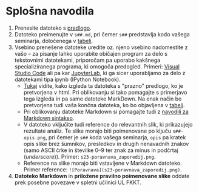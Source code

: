 # Splošna navodila

1. Prenesite datoteko s [predlogo](https://mpavsic.github.io/biokeminfo/_sources/seminar/seminar_2022-2023/seminar-predloga.md).
2. Datoteko preimenujte v `s##.md`, pri čemer `s##` predstavlja kodo vašega seminarja, določenega v [tabeli](seminar.md).
3. Vsebino prenešene datoteke uredite oz. njeno vsebino nadomestite z vašo – za pisanje lahko uporabite običajen program za delo s tekstovnimi datotekami, priporočam pa uporabo kakšnega specializiranega programa, ki omogoča predogled. Primeri: [Visual Studio Code](https://code.visualstudio.com/) ali pa kar [JupyterLab](../priloge/jupyterlab.ipynb), ki ga sicer uporabljamo za delo z datotekami tipa ipynb (IPython Notebook).
   - [Tukaj](seminar-predloga.md) vidite, kako izgleda ta datoteka s "prazno" predlogo, ko je pretvorjena v html. Pri oblikovanju si tako pomagajte s primerjavo tega izgleda in pa same datoteke MarkDown. Na enak način bo pretvorjena tudi vaša končna datoteka, ko bo objavljena v [tabeli](seminar.md).
   - Pri oblikovanju datoteke Markdown si pomagajte tudi z [navodili za Markdown sintakso](../../priloge/markdown.md).
   - V datoteko vključite tudi reference do relevantnih slik, ki prikazujejo rezultate analiz. Te slike morajo biti poimenovane po ključu `s##-opis.png`, pri čemer je `s##` koda vašega seminarja, `opis` pa kratek opis slike brez šumnikov, presledkov in drugih nenavadnih znakov (samo ASCII črke in številke 0–9 ter znak za minus in podčrtaj (*underscore*)). Primer: `s23-poravnava_zaporedij.png`.
   - Reference na slike morajo biti vstavljene v Markdown datoteko. Primer reference: `![Poravnava](s23-poravnava_zaporedij.png)`.
4. **Datoteko Markdown** in **priložene pravilno poimenovane slike** oddate prek posebne povezave v spletni učilnici UL FKKT.